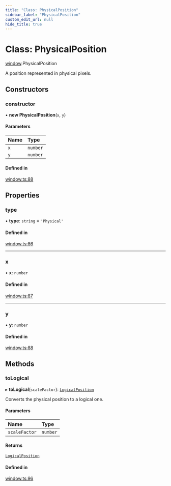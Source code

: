 ```yaml
---
title: "Class: PhysicalPosition"
sidebar_label: "PhysicalPosition"
custom_edit_url: null
hide_title: true
---
```


# Class: PhysicalPosition

[window](../modules/window.md).PhysicalPosition

A position represented in physical pixels.

## Constructors

### constructor

• **new PhysicalPosition**(`x`, `y`)

#### Parameters

| Name | Type |
| :------ | :------ |
| `x` | `number` |
| `y` | `number` |

#### Defined in

[window.ts:88](https://github.com/tauri-apps/tauri/blob/4339b46/tooling/api/src/window.ts#L88)

## Properties

### type

• **type**: `string` = `'Physical'`

#### Defined in

[window.ts:86](https://github.com/tauri-apps/tauri/blob/4339b46/tooling/api/src/window.ts#L86)

___

### x

• **x**: `number`

#### Defined in

[window.ts:87](https://github.com/tauri-apps/tauri/blob/4339b46/tooling/api/src/window.ts#L87)

___

### y

• **y**: `number`

#### Defined in

[window.ts:88](https://github.com/tauri-apps/tauri/blob/4339b46/tooling/api/src/window.ts#L88)

## Methods

### toLogical

▸ **toLogical**(`scaleFactor`): [`LogicalPosition`](window.logicalposition.md)

Converts the physical position to a logical one.

#### Parameters

| Name | Type |
| :------ | :------ |
| `scaleFactor` | `number` |

#### Returns

[`LogicalPosition`](window.logicalposition.md)

#### Defined in

[window.ts:96](https://github.com/tauri-apps/tauri/blob/4339b46/tooling/api/src/window.ts#L96)

